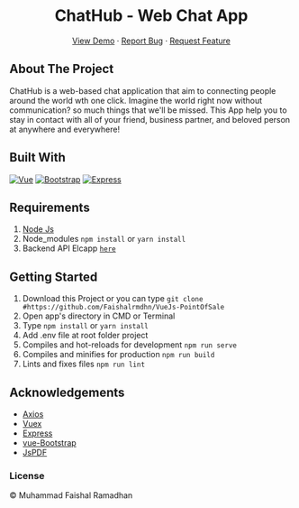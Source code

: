 <h1 align='center'>ChatHub - Web Chat App</h1>
  <p align="center">
    <a href="https://suspicious-swartz-18da05.netlify.app">View Demo</a>
    ·
    <a href="https://github.com/Faishalrmdhn/Chatting-App/issues">Report Bug</a>
    ·
    <a href="https://github.com/Faishalrmdhn/Chatting-App/issues">Request Feature</a>
  </p>
  
<!-- ![Image Banner](https://raw.githubusercontent.com/Faishalrmdhn/VueJs-PointOfSale/master/mockup.jpg) -->

## About The Project

ChatHub is a  web-based chat application that aim to connecting people around the world wth one click. Imagine the world right now without communication? so much things that we'll be missed. This App help you to stay in contact with all of your friend, business partner, and beloved person  at anywhere and everywhere!

## Built With

[![Vue](https://img.shields.io/badge/Vue-v2.6.11-green)](https://github.com/vuejs/vue)
[![Bootstrap](https://img.shields.io/badge/Bootstrap-v4.5.x-blue)](https://github.com/bootstrap-vue/bootstrap-vue)
[![Express](https://img.Express.js/badge/express-v4.17.1-yellow)](https://www.npmjs.com/package/express)

## Requirements

1. <a href="https://nodejs.org/en/download/">Node Js</a>
2. Node_modules `npm install` or `yarn install`
3. Backend API Elcapp [`here`](https://github.com/Faishalrmdhn/Backend-Point-Of-Sale)

## Getting Started

1. Download this Project or you can type `git clone #https://github.com/Faishalrmdhn/VueJs-PointOfSale`
2. Open app's directory in CMD or Terminal
3. Type `npm install` or `yarn install`
4. Add .env file at root folder project
5. Compiles and hot-reloads for development `npm run serve`
6. Compiles and minifies for production `npm run build`
7. Lints and fixes files `npm run lint`


## Acknowledgements

- [Axios](https://www.npmjs.com/package/axios)
- [Vuex](https://vuex.vuejs.org/)
- [Express](https://www.npmjs.com/package/express)
- [vue-Bootstrap](https://bootstrap-vue.org/)
- [JsPDF](https://www.npmjs.com/package/jspdf)

### License

&#169; Muhammad Faishal Ramadhan
